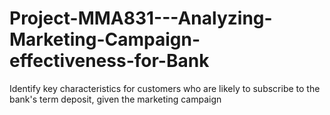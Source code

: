 # Project-MMA831---Analyzing-Marketing-Campaign-effectiveness-for-Bank
Identify key characteristics for customers who are likely to subscribe to the bank's term deposit, given the marketing campaign
